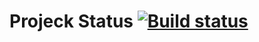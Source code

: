 # Projeck Status [![Build status](https://ci.appveyor.com/api/projects/status/djar1cui0sfqc281/branch/main?svg=true)](https://ci.appveyor.com/project/SKS81/restpostmanecho/branch/main)

